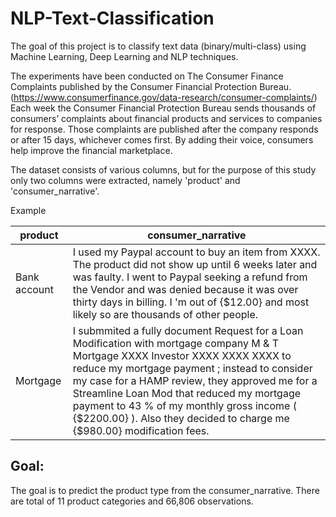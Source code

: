# NLP-Text-Classification

The goal of this project is to classify text data (binary/multi-class) using Machine Learning, Deep Learning and NLP techniques.

The experiments have been conducted on The Consumer Finance Complaints published by the Consumer Financial Protection Bureau.
(https://www.consumerfinance.gov/data-research/consumer-complaints/)
Each week the Consumer Financial Protection Bureau sends thousands of consumers’ complaints about financial products and services to companies for response. Those complaints are published after the company responds or after 15 days, whichever comes first. By adding their voice, consumers help improve the financial marketplace. 

The dataset consists of various columns, but for the purpose of this study only two columns were extracted, namely 'product' and 'consumer_narrative'.

Example

| product | consumer_narrative |
| --- | --- |
| Bank account | I used my Paypal account to buy an item from XXXX. The product did not show up until 6 weeks later and was faulty. I went to Paypal seeking a refund from the Vendor and was denied because it was over thirty days in billing. I 'm out of {$12.00} and most likely so are thousands of other people. |
| Mortgage | I submmited a fully document Request for a Loan Modification with mortgage company M & T Mortgage XXXX Investor XXXX XXXX XXXX to reduce my mortgage payment ; instead to consider my case for a HAMP review, they approved me for a Streamline Loan Mod that reduced my mortgage payment to 43 % of my monthly gross income ( {$2200.00} ). Also they decided to charge me {$980.00} modification fees. |

## Goal:
The goal is to predict the product type from the consumer_narrative. There are total of 11 product categories and 66,806 observations. 


